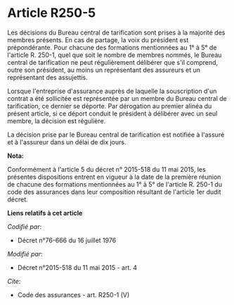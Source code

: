 # Article R250-5

Les décisions du Bureau central de tarification sont prises à la majorité des membres présents. En cas de partage, la voix du
président est prépondérante. Pour chacune des formations mentionnées au 1° à 5° de l'article R. 250-1, quel que soit le
nombre de membres nommés, le Bureau central de tarification ne peut régulièrement délibérer que s'il comprend, outre son
président, au moins un représentant des assureurs et un représentant des assujettis. 

Lorsque l'entreprise d'assurance auprès de laquelle la souscription d'un contrat a été sollicitée est représentée par un
membre du Bureau central de tarification, ce dernier se déporte. Par dérogation au premier alinéa du présent article, si ce
déport conduit le président à délibérer avec un seul membre, la décision est régulière. 

La décision prise par le Bureau central de tarification est notifiée à l'assuré et à l'assureur dans un délai de dix jours.

**Nota:**

Conformément à l'article 5 du décret n° 2015-518 du 11 mai 2015, les présentes dispositions entrent en vigueur à la date de
la première réunion de chacune des formations mentionnées au 1° à 5° de l'article R. 250-1 du code des assurances dans leur
composition résultant de l'article 1er dudit décret.

**Liens relatifs à cet article**

_Codifié par_:

  - Décret n°76-666 du 16 juillet 1976

_Modifié par_:

  - Décret n°2015-518 du 11 mai 2015 - art. 4

_Cite_:

  - Code des assurances - art. R250-1 (V)
